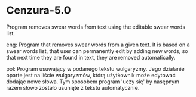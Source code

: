# Cenzura-5.0
Program removes swear words from text using the editable swear words list.

eng:
Program that removes swear words from a given text. 
It is based on a swear words list, that user can permanently edit by adding new words, 
so that next time they are found in text, they are removed automatically.

pol:
Program usuwający w podanego tekstu wulgaryzmy. 
Jego działanie oparte jest na liście wulgaryzmów, którą użytkownik może edytować 
dodając nowe słowa. Tym sposobem program 'uczy się' by nasępnym razem słowo 
zostało usunięte z tekstu automatycznie.
